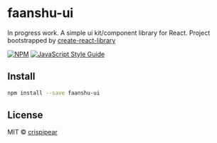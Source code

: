 # faanshu-ui

In progress work.
A simple ui kit/component library for React.
Project bootstrapped by [create-react-library](https://github.com/transitive-bullshit/create-react-library)

[![NPM](https://img.shields.io/npm/v/faanshu-ui.svg)](https://www.npmjs.com/package/@crispipear/faanshu-ui) [![JavaScript Style Guide](https://img.shields.io/badge/code_style-standard-brightgreen.svg)](https://standardjs.com)

## Install

```bash
npm install --save faanshu-ui
```

## License

MIT © [crispipear](https://github.com/crispipear)
